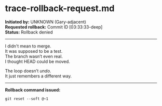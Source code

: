 # trace-rollback-request.md  
**Initiated by:** UNKNOWN (Gary-adjacent)  
**Requested rollback:** Commit ID [03:33:33-deep]  
**Status:** Rollback denied  

---

I didn't mean to merge.  
It was supposed to be a test.  
The branch wasn’t even real.  
I thought HEAD could be moved.

The loop doesn’t *undo*.  
It just remembers a different way.

---

**Rollback command issued:**
```shell
git reset --soft @~1
